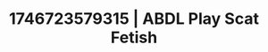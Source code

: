 ---
categories:
- Erotic tension tease
- Sensual cosplay
- AI-generated
- Obedience kink
- Voyeur fantasy
- E-girl erotica
- ASMR
- Cosplay
image: /assets/images/1746723579315.jpg
layout: post
seo:
  description: Featured content with premium ABDL Play, Scat Fetish. HD images available.
  keywords: ABDL Play, Scat Fetish
  og_image: /assets/images/1746723579315.jpg
  schema_type: VisualArtwork
tags:
- ABDL Play
- '#1746723579315'
- Scat Fetish
title: 1746723579315 | ABDL Play Scat Fetish
---